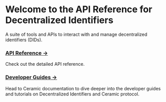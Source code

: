 # Welcome to the API Reference for Decentralized Identifiers

A suite of tools and APIs to interact with and manage decentralized identifiers (DIDs). 



### [API Reference →](./api/modules/dids) 
Check out the detailed API reference.

### [Developer Guides →](https://developers.ceramic.network)
Head to Ceramic documentation to dive deeper into the developer guides and tutorials on Decentralized Identifiers and Ceramic protocol.

